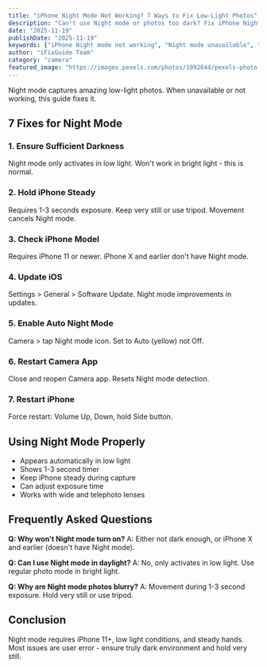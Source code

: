 ```yaml
---
title: "iPhone Night Mode Not Working? 7 Ways to Fix Low-Light Photos"
description: "Can't use Night mode or photos too dark? Fix iPhone Night mode issues and improve low-light photography with our guide."
date: "2025-11-19"
publishDate: "2025-11-19"
keywords: ["iPhone Night mode not working", "Night mode unavailable", "low light photos iPhone", "fix Night mode", "dark photos iPhone"]
author: "iFixGuide Team"
category: "camera"
featured_image: "https://images.pexels.com/photos/1092644/pexels-photo-1092644.jpeg?auto=compress&cs=tinysrgb&w=1200"
---
```


Night mode captures amazing low-light photos. When unavailable or not working, this guide fixes it.

## 7 Fixes for Night Mode

### 1. Ensure Sufficient Darkness
Night mode only activates in low light. Won't work in bright light - this is normal.

### 2. Hold iPhone Steady
Requires 1-3 seconds exposure. Keep very still or use tripod. Movement cancels Night mode.

### 3. Check iPhone Model
Requires iPhone 11 or newer. iPhone X and earlier don't have Night mode.

### 4. Update iOS
Settings > General > Software Update. Night mode improvements in updates.

### 5. Enable Auto Night Mode
Camera > tap Night mode icon. Set to Auto (yellow) not Off.

### 6. Restart Camera App
Close and reopen Camera app. Resets Night mode detection.

### 7. Restart iPhone
Force restart: Volume Up, Down, hold Side button.

## Using Night Mode Properly
- Appears automatically in low light
- Shows 1-3 second timer
- Keep iPhone steady during capture
- Can adjust exposure time
- Works with wide and telephoto lenses

## Frequently Asked Questions

**Q: Why won't Night mode turn on?**
A: Either not dark enough, or iPhone X and earlier (doesn't have Night mode).

**Q: Can I use Night mode in daylight?**
A: No, only activates in low light. Use regular photo mode in bright light.

**Q: Why are Night mode photos blurry?**
A: Movement during 1-3 second exposure. Hold very still or use tripod.

## Conclusion
Night mode requires iPhone 11+, low light conditions, and steady hands. Most issues are user error - ensure truly dark environment and hold very still.
